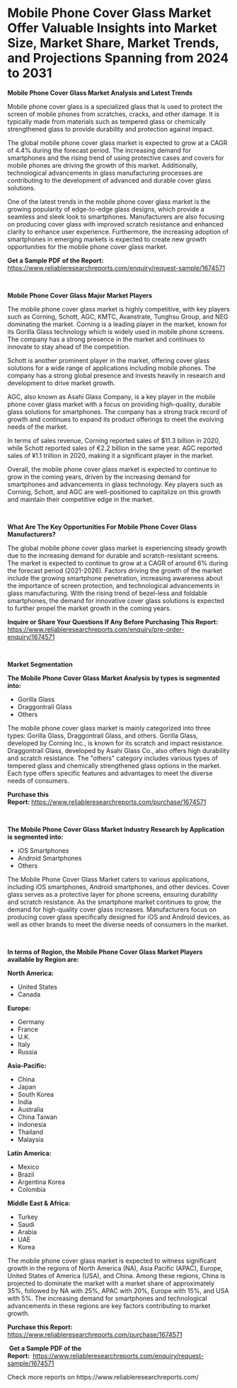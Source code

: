 <p><h1>Mobile Phone Cover Glass Market Offer Valuable Insights into Market Size, Market Share, Market Trends, and Projections Spanning from 2024 to 2031</h1></p><p><strong>Mobile Phone Cover Glass Market Analysis and Latest Trends</strong></p>
<p><p>Mobile phone cover glass is a specialized glass that is used to protect the screen of mobile phones from scratches, cracks, and other damage. It is typically made from materials such as tempered glass or chemically strengthened glass to provide durability and protection against impact.</p><p>The global mobile phone cover glass market is expected to grow at a CAGR of 4.4% during the forecast period. The increasing demand for smartphones and the rising trend of using protective cases and covers for mobile phones are driving the growth of this market. Additionally, technological advancements in glass manufacturing processes are contributing to the development of advanced and durable cover glass solutions.</p><p>One of the latest trends in the mobile phone cover glass market is the growing popularity of edge-to-edge glass designs, which provide a seamless and sleek look to smartphones. Manufacturers are also focusing on producing cover glass with improved scratch resistance and enhanced clarity to enhance user experience. Furthermore, the increasing adoption of smartphones in emerging markets is expected to create new growth opportunities for the mobile phone cover glass market.</p></p>
<p><strong>Get a Sample PDF of the Report:&nbsp;</strong> <a href="https://www.reliableresearchreports.com/enquiry/request-sample/1674571">https://www.reliableresearchreports.com/enquiry/request-sample/1674571</a></p>
<p>&nbsp;</p>
<p><strong>Mobile Phone Cover Glass Major Market Players</strong></p>
<p><p>The mobile phone cover glass market is highly competitive, with key players such as Corning, Schott, AGC, KMTC, Avanstrate, Tunghsu Group, and NEG dominating the market. Corning is a leading player in the market, known for its Gorilla Glass technology which is widely used in mobile phone screens. The company has a strong presence in the market and continues to innovate to stay ahead of the competition.</p><p>Schott is another prominent player in the market, offering cover glass solutions for a wide range of applications including mobile phones. The company has a strong global presence and invests heavily in research and development to drive market growth.</p><p>AGC, also known as Asahi Glass Company, is a key player in the mobile phone cover glass market with a focus on providing high-quality, durable glass solutions for smartphones. The company has a strong track record of growth and continues to expand its product offerings to meet the evolving needs of the market.</p><p>In terms of sales revenue, Corning reported sales of $11.3 billion in 2020, while Schott reported sales of €2.2 billion in the same year. AGC reported sales of ¥1.1 trillion in 2020, making it a significant player in the market.</p><p>Overall, the mobile phone cover glass market is expected to continue to grow in the coming years, driven by the increasing demand for smartphones and advancements in glass technology. Key players such as Corning, Schott, and AGC are well-positioned to capitalize on this growth and maintain their competitive edge in the market.</p></p>
<p>&nbsp;</p>
<p><strong>What Are The Key Opportunities For Mobile Phone Cover Glass Manufacturers?</strong></p>
<p><p>The global mobile phone cover glass market is experiencing steady growth due to the increasing demand for durable and scratch-resistant screens. The market is expected to continue to grow at a CAGR of around 6% during the forecast period (2021-2026). Factors driving the growth of the market include the growing smartphone penetration, increasing awareness about the importance of screen protection, and technological advancements in glass manufacturing. With the rising trend of bezel-less and foldable smartphones, the demand for innovative cover glass solutions is expected to further propel the market growth in the coming years.</p></p>
<p><strong>Inquire or Share Your Questions If Any Before Purchasing This Report:</strong> <a href="https://www.reliableresearchreports.com/enquiry/pre-order-enquiry/1674571">https://www.reliableresearchreports.com/enquiry/pre-order-enquiry/1674571</a></p>
<p>&nbsp;</p>
<p><strong>Market Segmentation</strong></p>
<p><strong>The Mobile Phone Cover Glass Market Analysis by types is segmented into:</strong></p>
<p><ul><li>Gorilla Glass</li><li>Draggontrail Glass</li><li>Others</li></ul></p>
<p><p>The mobile phone cover glass market is mainly categorized into three types: Gorilla Glass, Draggontrail Glass, and others. Gorilla Glass, developed by Corning Inc., is known for its scratch and impact resistance. Draggontrail Glass, developed by Asahi Glass Co., also offers high durability and scratch resistance. The "others" category includes various types of tempered glass and chemically strengthened glass options in the market. Each type offers specific features and advantages to meet the diverse needs of consumers.</p></p>
<p><strong>Purchase this Report:&nbsp;</strong><a href="https://www.reliableresearchreports.com/purchase/1674571">https://www.reliableresearchreports.com/purchase/1674571</a></p>
<p>&nbsp;</p>
<p><strong>The Mobile Phone Cover Glass Market Industry Research by Application is segmented into:</strong></p>
<p><ul><li>iOS Smartphones</li><li>Android Smartphones</li><li>Others</li></ul></p>
<p><p>The Mobile Phone Cover Glass Market caters to various applications, including iOS smartphones, Android smartphones, and other devices. Cover glass serves as a protective layer for phone screens, ensuring durability and scratch resistance. As the smartphone market continues to grow, the demand for high-quality cover glass increases. Manufacturers focus on producing cover glass specifically designed for iOS and Android devices, as well as other brands to meet the diverse needs of consumers in the market.</p></p>
<p>&nbsp;</p>
<p><strong>In terms of Region, the Mobile Phone Cover Glass Market Players available by Region are:</strong></p>
<p>
    <p> <strong> North America: </strong>
        <ul>
            <li>United States</li>
            <li>Canada</li>
        </ul>
        </p> 
    <p> <strong> Europe: </strong>
        <ul>
            <li>Germany</li>
            <li>France</li>
            <li>U.K.</li>
            <li>Italy</li>
            <li>Russia</li>
        </ul>
        </p> 
    <p> <strong> Asia-Pacific: </strong>
        <ul>
            <li>China</li>
            <li>Japan</li>
            <li>South Korea</li>
            <li>India</li>
            <li>Australia</li>
            <li>China Taiwan</li>
            <li>Indonesia</li>
            <li>Thailand</li>
            <li>Malaysia</li>
        </ul>
        </p> 
    <p> <strong> Latin America: </strong>
        <ul>
            <li>Mexico</li>
            <li>Brazil</li>
            <li>Argentina Korea</li>
            <li>Colombia</li>
        </ul>
        </p> 
    <p> <strong> Middle East & Africa: </strong>
        <ul>
            <li>Turkey</li>
            <li>Saudi</li>
            <li>Arabia</li>
            <li>UAE</li>
            <li>Korea</li>
        </ul>
    </p>
    </p>
<p><p>The mobile phone cover glass market is expected to witness significant growth in the regions of North America (NA), Asia Pacific (APAC), Europe, United States of America (USA), and China. Among these regions, China is projected to dominate the market with a market share of approximately 35%, followed by NA with 25%, APAC with 20%, Europe with 15%, and USA with 5%. The increasing demand for smartphones and technological advancements in these regions are key factors contributing to market growth.</p></p>
<p><strong>Purchase this Report: </strong><a href="https://www.reliableresearchreports.com/purchase/1674571">https://www.reliableresearchreports.com/purchase/1674571</a></p>
<p>&nbsp;<strong>Get a Sample PDF of the Report:&nbsp;&nbsp;</strong><a href="https://www.reliableresearchreports.com/enquiry/request-sample/1674571">https://www.reliableresearchreports.com/enquiry/request-sample/1674571</a></p>
<p><strong></strong></p>
<p>Check more reports on https://www.reliableresearchreports.com/</p>